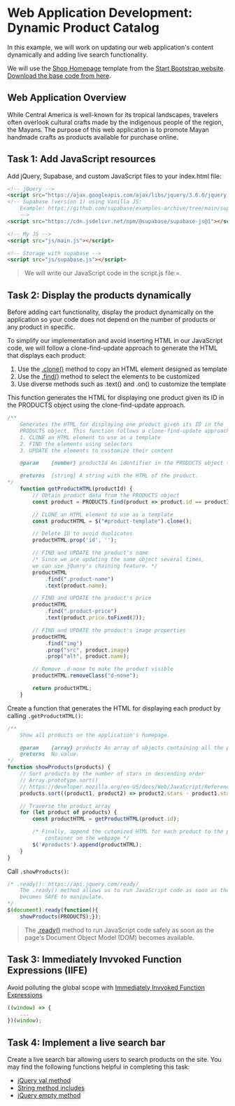 # Web Application Development: Dynamic Product Catalog
In this example, we will work on updating our web application's content dynamically and adding live search functionality.

We will use the [Shop Homepage](https://startbootstrap.com/template/shop-homepage) template from the [Start Bootstrap website](https://startbootstrap.com/). [Download the base code from here](https://github.com/josecarlosgt/Mayan-Crafts/raw/demo-dynamic-catalog/base.zip).

## Web Application Overview

While Central America is well-known for its tropical landscapes, travelers often overlook cultural crafts made by the indigenous people of the region, the Mayans. The purpose of this web application is to promote Mayan handmade crafts as products available for purchase online.  

## Task 1: Add JavaScript resources

Add jQuery, Supabase, and custom JavaScript files to your index.html file: 

```html
<!-- jQuery -->
<script src="https://ajax.googleapis.com/ajax/libs/jquery/3.6.0/jquery.min.js"></script>
<!-- Supabase (version 1) using Vanilla JS:
    Example: https://github.com/supabase/examples-archive/tree/main/supabase-js-v1/auth/javascript-auth 
    -->
<script src="https://cdn.jsdelivr.net/npm/@supabase/supabase-js@1"></script>

<!-- My JS -->
<script src="js/main.js"></script>

<!-- Storage with supabase -->
<script src="js/supabase.js"></script>
```

> We will write our JavaScript code in the script.js file:=. 

## Task 2: Display the products dynamically

Before adding cart functionality, display the product dynamically on the application so your code does not depend on the number of products or any product in specific.

To simplify our implementation and avoid inserting HTML in our JavaScript code, we will follow a clone-find-update approach to generate the HTML that displays each product: 

1. Use the [.clone()](https://api.jquery.com/clone/) method to copy an HTML element designed as template
2. Use the [.find()](https://api.jquery.com/find/) method to select the elements to be customized
3. Use diverse methods such as .text() and .on() to customize the template

This function generates the HTML for displaying one product given its ID in the
PRODUCTS object using the clone-find-update approach.

```javascript
/**
    Generates the HTML for displaying one product given its ID in the
    PRODUCTS object. This function follows a clone-find-update approach:
    1. CLONE an HTML element to use as a template
    2. FIND the elements using selectors
    3. UPDATE the elements to customize their content

    @param    {number} productId An identifier in the PRODUCTS object to display

    @returns  {string} A string with the HTML of the product.
*/
    function getProductHTML(productId) {
        // Obtain product data from the PRODUCTS object
        const product = PRODUCTS.find(product => product.id == productId);

        // CLONE an HTML element to use as a template
        const productHTML = $("#product-template").clone();

        // Delete ID to avoid duplicates
        productHTML.prop('id', '');

        // FIND and UPDATE the product's name
        /* Since we are updating the same object several times, 
        we can use jQuery's chaining feature. */
        productHTML
            .find(".product-name")
            .text(product.name);

        // FIND and UPDATE the product's price
        productHTML
            .find(".product-price")
            .text(product.price.toFixed(2));

        // FIND and UPDATE the product's image properties
        productHTML
            .find("img")
            .prop("src", product.image)
            .prop("alt", product.name);

        // Remove .d-none to make the product visible
        productHTML.removeClass("d-none");

        return productHTML;
    }
```

Create a function that generates the HTML for displaying each product by calling `.getProductHTML()`:

```javascript
/**
    Show all products on the application's homepage.

    @param    {array} products An array of objects containing all the products to be displayed
    @returns  No value.
*/
function showProducts(products) {
    // Sort products by the number of stars in descending order
    // Array.prototype.sort()
    // https://developer.mozilla.org/en-US/docs/Web/JavaScript/Reference/Global_Objects/Array/sort
    products.sort((product1, product2) => product2.stars - product1.stars);

    // Traverse the product array
    for (let product of products) {
        const productHTML = getProductHTML(product.id);

        /* Finally, append the cutomized HTML for each product to the products
            container on the webpage */
        $('#products').append(productHTML);
    }
}
```

Call `.showProducts()`:

```javascript
/* .ready(): https://api.jquery.com/ready/
    The .ready() method allows us to run JavaScript code as soon as the page's Document Object Model (DOM)
    becomes SAFE to manipulate. 
*/
$(document).ready(function(){
    showProducts(PRODUCTS);});
```

> The [.ready()](https://api.jquery.com/ready/) method to run JavaScript code safely as soon as the page's Document Object Model (DOM) becomes available.

## Task 3: Immediately Invvoked Function Expressions (IIFE)

Avoid polluting the global scope with [Immediately Invvoked Function Expressions](https://developer.mozilla.org/en-US/docs/Glossary/IIFE)

```javascript
((window) => {
    ...
})(window);
```

## Task 4: Implement a live search bar

Create a live search bar allowing users to search products on the site. You may find the following functions helpful in completing this task:

- [jQuery val method](https://api.jquery.com/val/)
- [String method includes](https://developer.mozilla.org/en-US/docs/Web/JavaScript/Reference/Global_Objects/String/includes)
- [jQuery empty method](https://api.jquery.com/empty/)
